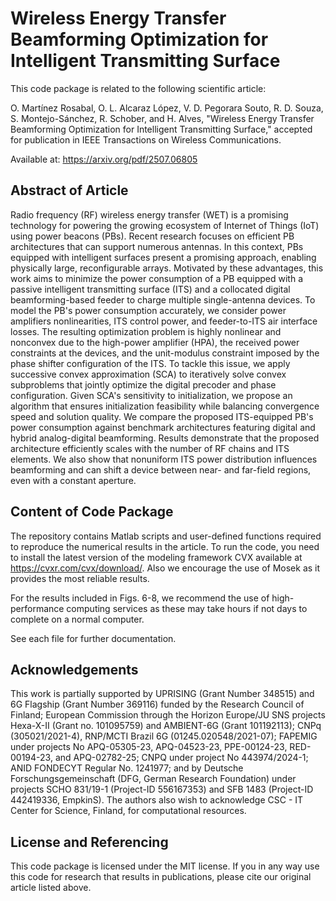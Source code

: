 Wireless Energy Transfer Beamforming Optimization for Intelligent Transmitting Surface
==================

This code package is related to the following scientific article:

O. Martínez Rosabal, O. L. Alcaraz López, V. D. Pegorara Souto, R. D. Souza, S. Montejo-Sánchez, R. Schober, and H. Alves, "Wireless Energy Transfer Beamforming Optimization for Intelligent Transmitting Surface," accepted for publication in IEEE Transactions on Wireless Communications.

Available at: https://arxiv.org/pdf/2507.06805

## Abstract of Article

Radio frequency (RF) wireless energy transfer (WET) is a promising technology for powering the growing ecosystem of Internet of Things (IoT) using power beacons (PBs). Recent research focuses on efficient PB architectures that can support numerous antennas. In this context, PBs equipped with intelligent surfaces present a promising approach, enabling physically large, reconfigurable arrays. Motivated by these advantages, this work aims to minimize the power consumption of a PB equipped with a passive intelligent transmitting surface (ITS) and a collocated digital beamforming-based feeder to charge multiple single-antenna devices. To model the PB's power consumption accurately, we consider power amplifiers nonlinearities, ITS control power, and feeder-to-ITS air interface losses. The resulting optimization problem is highly nonlinear and nonconvex due to the high-power amplifier (HPA), the received power constraints at the devices, and the unit-modulus constraint imposed by the phase shifter configuration of the ITS. To tackle this issue, we apply successive convex approximation (SCA) to iteratively solve convex subproblems that jointly optimize the digital precoder and phase configuration. Given SCA's sensitivity to initialization, we propose an algorithm that ensures initialization feasibility while balancing convergence speed and solution quality. We compare the proposed ITS-equipped PB's power consumption against benchmark architectures featuring digital and hybrid analog-digital beamforming. Results demonstrate that the proposed architecture efficiently scales with the number of RF chains and ITS elements. We also show that nonuniform ITS power distribution influences beamforming and can shift a device between near- and far-field regions, even with a constant aperture.

## Content of Code Package

The repository contains Matlab scripts and user-defined functions required to reproduce the numerical results in the article. To run the code, you need to install the latest version of the modeling framework CVX available at https://cvxr.com/cvx/download/. Also we encourage the use of Mosek as it provides the most reliable results.

For the results included in Figs. 6-8, we recommend the use of high-performance computing services as these may take hours if not days to complete on a normal computer. 

See each file for further documentation.

## Acknowledgements

This work is partially supported by UPRISING  (Grant Number 348515) and 6G Flagship (Grant Number 369116) funded by the Research Council of Finland; European Commission through the Horizon Europe/JU SNS projects Hexa-X-II (Grant no. 101095759) and AMBIENT-6G (Grant 101192113); CNPq (305021/2021-4), RNP/MCTI Brazil 6G (01245.020548/2021-07); FAPEMIG under projects No APQ-05305-23, APQ-04523-23, PPE-00124-23, RED-00194-23, and APQ-02782-25; CNPQ under project No 443974/2024-1; ANID FONDECYT Regular No. 1241977; and by Deutsche Forschungsgemeinschaft (DFG, German Research Foundation) under projects SCHO 831/19-1 (Project-ID 556167353) and SFB 1483 (Project-ID 442419336, EmpkinS). The authors also wish to acknowledge CSC - IT Center for Science, Finland, for computational resources.

## License and Referencing

This code package is licensed under the MIT license. If you in any way use this code for research that results in publications, please cite our original article listed above.
